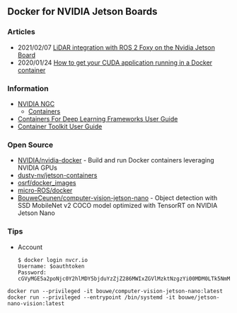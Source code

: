 ## Docker for NVIDIA Jetson Boards


### Articles
- 2021/02/07 [LiDAR integration with ROS 2 Foxy on the Nvidia Jetson Board](https://www.hackster.io/shahizat005/lidar-integration-with-ros-2-foxy-on-the-nvidia-jetson-board-34fa62)
- 2020/01/24 [How to get your CUDA application running in a Docker container](https://www.celantur.com/blog/run-cuda-in-docker-on-linux/) 



### Information
- [NVIDIA NGC](https://ngc.nvidia.com/catalog)
    - [Containers](https://ngc.nvidia.com/catalog/containers)
- [Containers For Deep Learning Frameworks User Guide](https://docs.nvidia.com/deeplearning/frameworks/user-guide/index.html)
- [Container Toolkit User Guide](https://docs.nvidia.com/datacenter/cloud-native/container-toolkit/user-guide.html)


### Open Source
- [NVIDIA/nvidia-docker](https://github.com/NVIDIA/nvidia-docker) - Build and run Docker containers leveraging NVIDIA GPUs
- [dusty-nv/jetson-containers](https://github.com/dusty-nv/jetson-containers)
- [osrf/docker_images](https://github.com/osrf/docker_images)
- [micro-ROS/docker](https://github.com/micro-ROS/docker)
- [BouweCeunen/computer-vision-jetson-nano](https://github.com/BouweCeunen/computer-vision-jetson-nano) - Object detection with SSD MobileNet v2 COCO model optimized with TensorRT on NVIDIA Jetson Nano



### Tips
- Account
	```
	$ docker login nvcr.io
	Username: $oauthtoken
	Password: cGVyMGE5a2poNjc0Y2hlMDY5bjduYzZjZ286MWIxZGVlMzktNzgzYi00MDM0LTk5NmMtYTFhOGJlM2VjNGFj
	```

```
docker run --privileged -it bouwe/computer-vision-jetson-nano:latest
docker run --privileged --entrypoint /bin/systemd -it bouwe/jetson-nano-vision:latest
```

